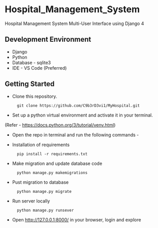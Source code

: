 # Hospital_Management_System

Hospital Management System Multi-User Interface using Django 4

## Development Environment

* Django
* Python
* Database - sqlite3
* IDE - VS Code (Preferred)

## Getting Started

* Clone this repository.

        git clone https://github.com/C9b3rD3vi1/MyHospital.git

* Set up a python virtual environment and activate it in your terminal.

(Refer - <a>https://docs.python.org/3/tutorial/venv.html</a>)

* Open the repo in terminal and run the following commands -

* Installation of requirements

        pip install -r requirements.txt

* Make migration and update database code

        python manage.py makemigrations

* Pust migration to database

        python manage.py migrate

* Run server locally

        python manage.py runsever

* Open http://127.0.0.1:8000/ in your browser, login and explore
